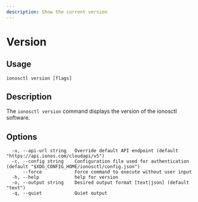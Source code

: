 ```yaml
---
description: Show the current version
---
```


# Version

## Usage

```text
ionosctl version [flags]
```

## Description

The `ionosctl version` command displays the version of the ionosctl software.

## Options

```text
  -u, --api-url string   Override default API endpoint (default "https://api.ionos.com/cloudapi/v5")
  -c, --config string    Configuration file used for authentication (default "$XDG_CONFIG_HOME/ionosctl/config.json")
      --force            Force command to execute without user input
  -h, --help             help for version
  -o, --output string    Desired output format [text|json] (default "text")
  -q, --quiet            Quiet output
```

